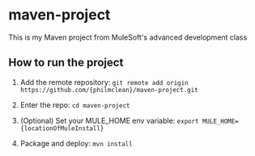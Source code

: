 # maven-project

This is my Maven project from MuleSoft's advanced development class

## How to run the project

1. Add the remote repository: `git remote add origin https://github.com/{philmclean}/maven-project.git`

2. Enter the repo: `cd maven-project`

3. (Optional) Set your MULE_HOME env variable: `export MULE_HOME={locationOfMuleInstall}`

4. Package and deploy: `mvn install`